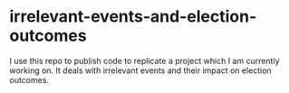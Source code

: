 # irrelevant-events-and-election-outcomes
I use this repo to publish code to replicate a project which I am currently working on. It deals with irrelevant events and their impact on election outcomes.
